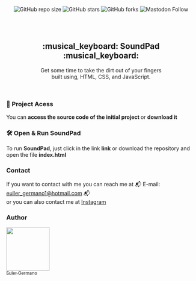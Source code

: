 <div align="center">
  
  ![GitHub repo size](https://img.shields.io/github/repo-size/eullerg/SoundPad)
  ![GitHub stars](https://img.shields.io/github/stars/eullerg/SoundPad)
  ![GitHub forks](https://img.shields.io/github/forks/eullerg/SoundPad)
  ![Mastodon Follow](https://img.shields.io/mastodon/follow/110913095554798781)


  <br />
  <br />

  <h2 align="center"> :musical_keyboard: SoundPad :musical_keyboard: </h2>

  Get some time to take the dirt out of your fingers  <br />built using, HTML, CSS, and JavaScript.

  </div>

  <br />

  ### 📁 Project Acess

You can <strong> access the source code of the initial project </strong> or <strong> download it </strong>

### 🛠️ Open & Run SoundPad

To run **SoundPad**, just click in the link **link** or download the repository and open the file <strong> index.html </strong>


### Contact

If you want to contact with me you can reach me at 
:mailbox_with_mail: E-mail: euller_germano1@hotmail.com	:mailbox_with_mail: 	
or you can also contact me at [Instagram](https://www.instagram.com/og.euller)



### Author

 [<img src="https://avatars.githubusercontent.com/u/28613413?v=4" width=115><br><sub>Euler Germano</sub>](https://github.com/eullerg) 

